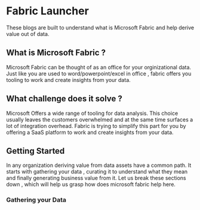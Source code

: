 # Fabric Launcher
These blogs are built  to understand what is Microsoft Fabric and help derive value out of data. 

## What is Microsoft Fabric ? <br />
Microsoft Fabric can be thought of as an office for your orginizational data. Just like you are used to word/powerpoint/excel in office , fabric offers you tooling to work and create insights from your data.

## What challenge does it solve ? <br />
Microsoft Offers a wide range of tooling for data analysis. This choice usually leaves the customers overwhelmed and at the same time surfaces a lot of integration overhead. Fabric is trying to simplify this part for you by offering a SaaS platform to work and create insights from your data.

## Getting Started <br />

In any organization deriving value from data assets have a common path. It starts with gathering your data , curating it to understand what they mean and finally generating business value from it.  Let us break these sections down , which will help us grasp how does microsoft fabric help here. </br>

### Gathering your Data 


